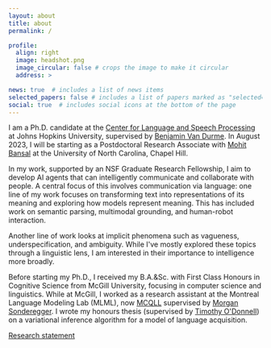 ```yaml
---
layout: about
title: about
permalink: /

profile:
  align: right
  image: headshot.png
  image_circular: false # crops the image to make it circular
  address: >

news: true  # includes a list of news items
selected_papers: false # includes a list of papers marked as "selected={true}"
social: true  # includes social icons at the bottom of the page
---
```


I am a Ph.D. candidate at the [Center for Language and Speech Processing](https://www.clsp.jhu.edu) at Johns Hopkins University, supervised by [Benjamin Van Durme](https://www.cs.jhu.edu/~vandurme/). In August 2023, I will be starting as a Postdoctoral Research Associate with [Mohit Bansal](http://www.cs.unc.edu/~mbansal/) at the University of North Carolina, Chapel Hill.

In my work, supported by an NSF Graduate Research Fellowship, I aim to develop AI agents that can intelligently communicate and collaborate with people. 
A central focus of this involves communication via language: one line of my work focuses on transforming text into representations of its meaning and exploring how models represent meaning.
This has included work on semantic parsing, multimodal grounding, and human-robot interaction. 

Another line of work looks at implicit phenomena such as vagueness, underspecification, and ambiguity. 
While I've mostly explored these topics through a linguistic lens, I am interested in their importance to intelligence more broadly.

Before starting my Ph.D., I received my B.A.&Sc. with First Class Honours in Cognitive Science from McGill University, focusing in computer science and linguistics.
While at McGill, I worked as a research assistant at the Montreal Language Modeling Lab (MLML), now [MCQLL](https://mcqll.org) supervised by [Morgan Sonderegger](http://people.linguistics.mcgill.ca/~morgan/).
I wrote my honours thesis (supervised by [Timothy O'Donnell](https://todonnell.github.io)) on a variational inference algorithm for a model of language acquisition.

[Research statement](assets/pdf/research_statement.pdf)
